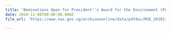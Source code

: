 ```yaml
---
title: 'Nominations Open for President''s Award for the Environment (PAE) 2011'
date: 2010-11-08T00:00:00.000Z
file_url: 'https://www.nas.gov.sg/archivesonline/data/pdfdoc/MSE_20101108001.pdf'

---
```


